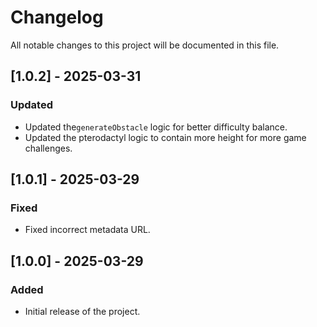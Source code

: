# Changelog

All notable changes to this project will be documented in this file.

## [1.0.2] - 2025-03-31

### Updated

- Updated the`generateObstacle` logic for better difficulty balance.
- Updated the pterodactyl logic to contain more height for more game challenges.

## [1.0.1] - 2025-03-29

### Fixed

- Fixed incorrect metadata URL.

## [1.0.0] - 2025-03-29

### Added

- Initial release of the project.
